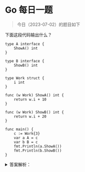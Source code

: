 # Go 每日一题

> 今日（2023-07-02）的题目如下

下面这段代码输出什么？

```golang
type A interface {
	ShowA() int
}

type B interface {
	ShowB() int
}

type Work struct {
	i int
}

func (w Work) ShowA() int {
	return w.i + 10
}

func (w Work) ShowB() int {
	return w.i + 20
}

func main() {
	c := Work{3}
	var a A = c
	var b B = c
	fmt.Println(a.ShowA())
	fmt.Println(b.ShowB())
}
```

<details>
<summary>答案解析：</summary>
<div>

参考答案及解析：13 23。

知识点：接口。一种类型实现多个接口，结构体 Work 分别实现了接口 A、B，所以接口变量 a、b 调用各自的方法 ShowA() 和 ShowB()，输出 13、23。


---

### 17 楼

一种类型实现多个接口，结构体 Work 分别实现了接口 A、B，所以接口变量 a、b 调用各自的方法 ShowA() 和 ShowB()，输出 13、23

### 18 楼

13，23，就算实现方法参数是w *Work答案依然不变，因为实现方法本身只是返回运算结果，并没有修改传入参数的值


</div>
</details>
